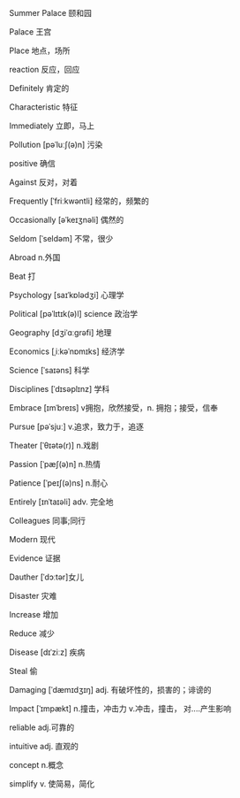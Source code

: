  Summer Palace 颐和园

Palace 王宫

Place 地点，场所

reaction 反应，回应

Definitely 肯定的

Characteristic 特征

Immediately 立即，马上

Pollution [pəˈluːʃ(ə)n] 污染

positive 确信

Against  反对，对着

Frequently [ˈfriːkwəntli] 经常的，频繁的

Occasionally   [əˈkeɪʒnəli] 偶然的

Seldom [ˈseldəm] 不常，很少

Abroad n.外国

Beat 打

Psychology [saɪˈkɒlədʒi] 心理学

Political  [pəˈlɪtɪk(ə)l] science 政治学

Geography [dʒiˈɑːɡrəfi] 地理

Economics [ˌiːkəˈnɒmɪks] 经济学

Science [ˈsaɪəns] 科学

Disciplines [ˈdɪsəplɪnz] 学科

Embrace [ɪmˈbreɪs] v拥抱，欣然接受，n. 拥抱；接受，信奉

Pursue  [pəˈsjuː] v.追求，致力于，追逐

Theater [ˈθɪətə(r)] n.戏剧

Passion [ˈpæʃ(ə)n] n.热情

Patience [ˈpeɪʃ(ə)ns] n.耐心 

Entirely [ɪnˈtaɪəli] adv. 完全地

Colleagues  同事;同行

Modern 现代

Evidence 证据

Dauther [ˈdɔːtər]女儿

Disaster 灾难

Increase 增加

Reduce 减少

Disease [dɪˈziːz] 疾病

Steal 偷

Damaging [ˈdæmɪdʒɪŋ] adj. 有破坏性的，损害的；诽谤的

Impact [ˈɪmpækt] n.撞击，冲击力  v.冲击，撞击， 对....产生影响

reliable adj.可靠的

intuitive adj. 直观的

concept n.概念

simplify v. 使简易，简化
